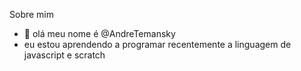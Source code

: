 Sobre mim
- 👋 olá meu nome é @AndreTemansky
-  eu estou aprendendo a programar recentemente a linguagem de javascript e scratch

